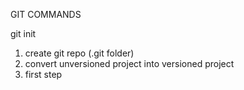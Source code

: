 GIT COMMANDS

git init
1. create git repo (.git folder)
2. convert unversioned project into versioned project
3. first step